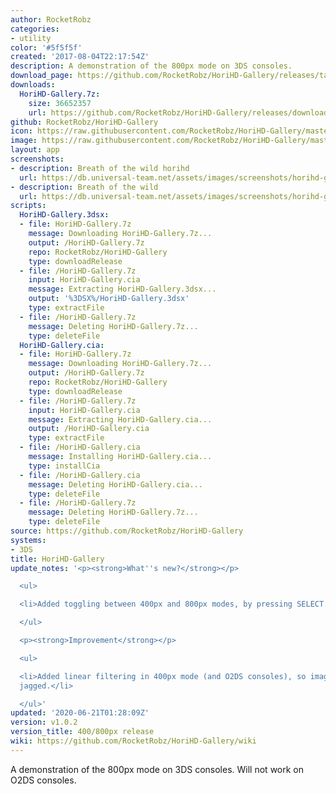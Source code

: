 ```yaml
---
author: RocketRobz
categories:
- utility
color: '#5f5f5f'
created: '2017-08-04T22:17:54Z'
description: A demonstration of the 800px mode on 3DS consoles.
download_page: https://github.com/RocketRobz/HoriHD-Gallery/releases/tag/v1.0.2
downloads:
  HoriHD-Gallery.7z:
    size: 36652357
    url: https://github.com/RocketRobz/HoriHD-Gallery/releases/download/v1.0.2/HoriHD-Gallery.7z
github: RocketRobz/HoriHD-Gallery
icon: https://raw.githubusercontent.com/RocketRobz/HoriHD-Gallery/master/app/icon.png
image: https://raw.githubusercontent.com/RocketRobz/HoriHD-Gallery/master/app/banner.png
layout: app
screenshots:
- description: Breath of the wild horihd
  url: https://db.universal-team.net/assets/images/screenshots/horihd-gallery/breath-of-the-wild-horihd.png
- description: Breath of the wild
  url: https://db.universal-team.net/assets/images/screenshots/horihd-gallery/breath-of-the-wild.png
scripts:
  HoriHD-Gallery.3dsx:
  - file: HoriHD-Gallery.7z
    message: Downloading HoriHD-Gallery.7z...
    output: /HoriHD-Gallery.7z
    repo: RocketRobz/HoriHD-Gallery
    type: downloadRelease
  - file: /HoriHD-Gallery.7z
    input: HoriHD-Gallery.cia
    message: Extracting HoriHD-Gallery.3dsx...
    output: '%3DSX%/HoriHD-Gallery.3dsx'
    type: extractFile
  - file: /HoriHD-Gallery.7z
    message: Deleting HoriHD-Gallery.7z...
    type: deleteFile
  HoriHD-Gallery.cia:
  - file: HoriHD-Gallery.7z
    message: Downloading HoriHD-Gallery.7z...
    output: /HoriHD-Gallery.7z
    repo: RocketRobz/HoriHD-Gallery
    type: downloadRelease
  - file: /HoriHD-Gallery.7z
    input: HoriHD-Gallery.cia
    message: Extracting HoriHD-Gallery.cia...
    output: /HoriHD-Gallery.cia
    type: extractFile
  - file: /HoriHD-Gallery.cia
    message: Installing HoriHD-Gallery.cia...
    type: installCia
  - file: /HoriHD-Gallery.cia
    message: Deleting HoriHD-Gallery.cia...
    type: deleteFile
  - file: /HoriHD-Gallery.7z
    message: Deleting HoriHD-Gallery.7z...
    type: deleteFile
source: https://github.com/RocketRobz/HoriHD-Gallery
systems:
- 3DS
title: HoriHD-Gallery
update_notes: '<p><strong>What''s new?</strong></p>

  <ul>

  <li>Added toggling between 400px and 800px modes, by pressing SELECT.</li>

  </ul>

  <p><strong>Improvement</strong></p>

  <ul>

  <li>Added linear filtering in 400px mode (and O2DS consoles), so images don''t look
  jagged.</li>

  </ul>'
updated: '2020-06-21T01:28:09Z'
version: v1.0.2
version_title: 400/800px release
wiki: https://github.com/RocketRobz/HoriHD-Gallery/wiki
---
```

A demonstration of the 800px mode on 3DS consoles. Will not work on O2DS consoles.
